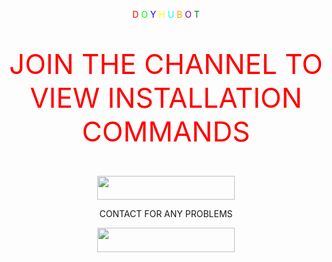 



<p align="center">
<p align="center">
    <span style="color: #ff0000;">D</span>
    <span style="color: #00ff00;">O</span>
    <span style="color: #0000ff;">Y</span>
    <span style="color: #ffff00;">H</span>
    <span style="color: #ffffff;"> </span>
    <span style="color: #00ffff;">U</span>
    <span style="color: #ffa500;">B</span>
    <span style="color: #800080;">O</span>
    <span style="color: #008000;">T</span>
</p>


<p align="center" style="color: red; font-size: 44px;">JOIN THE CHANNEL TO VIEW INSTALLATION COMMANDS</p>



<p align="center">
    <a href="https://t.me/DYOH_USERBOT">
        <img src="https://img.shields.io/badge/Join%20Channel-blue?style=for-the-badge&logo=telegram&color=black&labelColor=black&borderRadius=15" width="220" height="38.45"/>
    </a>




    
</p>


<p align="center">CONTACT FOR ANY PROBLEMS</p>


<p align="center">
    <a href="https://t.me/raoxc">
        <img src="https://img.shields.io/badge/OFFICIAL%20HACKER-red?style=for-the-badge&logo=telegram&color=black&labelColor=black" width="220" height="38.45"/>
    </a>
</p>
